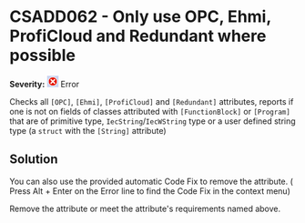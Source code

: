 # CSADD062 - Only use OPC, Ehmi, ProfiCloud and Redundant where possible

**Severity:** ![Error](../images/Error.png) Error

Checks all `[OPC]`, `[Ehmi]`, `[ProfiCloud]` and `[Redundant]` attributes, reports if one is not on fields of classes attributed with `[FunctionBlock]` or `[Program]` that are of primitive type, `IecString`/`IecWString` type or a user defined string type (a `struct` with the `[String]` attribute)

## Solution

You can also use the provided automatic Code Fix to remove the attribute. ( Press Alt + Enter on the Error line to find the Code Fix in the context menu) 

Remove the attribute or meet the attribute's requirements named above.